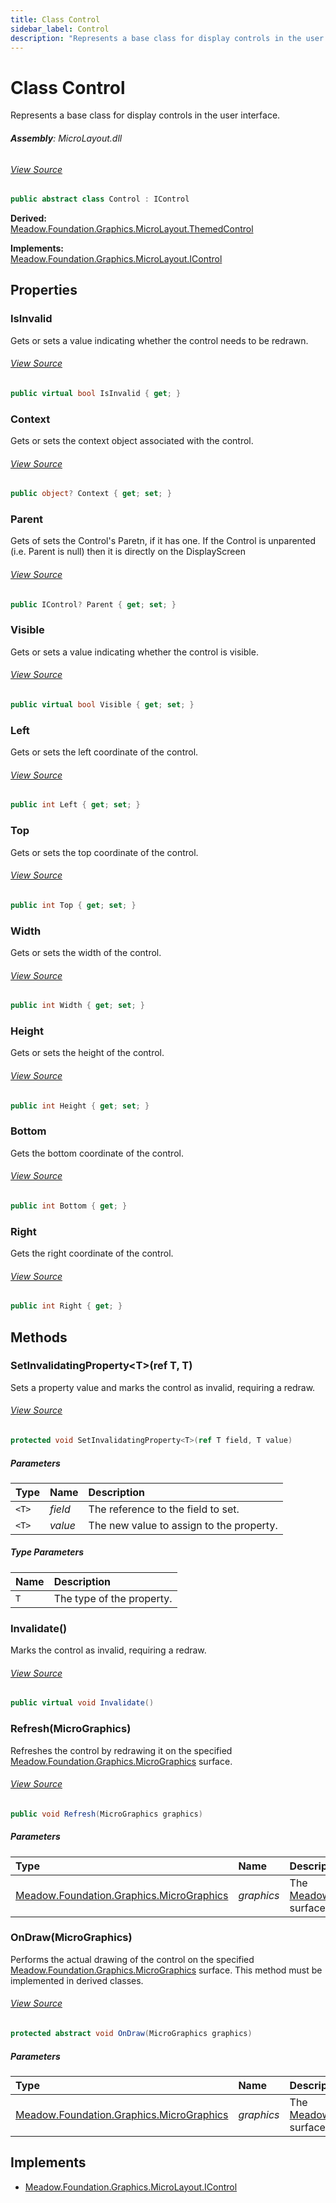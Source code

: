 ```yaml
---
title: Class Control
sidebar_label: Control
description: "Represents a base class for display controls in the user interface."
---
```

# Class Control
Represents a base class for display controls in the user interface.

###### **Assembly**: MicroLayout.dll
###### [View Source](https://github.com/WildernessLabs/Meadow.Foundation.git/blob/develop/Source/Meadow.Foundation.Libraries_and_Frameworks/Graphics.MicroLayout/Driver/Controls/Control.cs#L6)
```csharp title="Declaration"
public abstract class Control : IControl
```
**Derived:**  
[Meadow.Foundation.Graphics.MicroLayout.ThemedControl](../Meadow.Foundation.Graphics.MicroLayout/ThemedControl)

**Implements:**  
[Meadow.Foundation.Graphics.MicroLayout.IControl](../Meadow.Foundation.Graphics.MicroLayout/IControl)

## Properties
### IsInvalid
Gets or sets a value indicating whether the control needs to be redrawn.
###### [View Source](https://github.com/WildernessLabs/Meadow.Foundation.git/blob/develop/Source/Meadow.Foundation.Libraries_and_Frameworks/Graphics.MicroLayout/Driver/Controls/Control.cs#L17)
```csharp title="Declaration"
public virtual bool IsInvalid { get; }
```
### Context
Gets or sets the context object associated with the control.
###### [View Source](https://github.com/WildernessLabs/Meadow.Foundation.git/blob/develop/Source/Meadow.Foundation.Libraries_and_Frameworks/Graphics.MicroLayout/Driver/Controls/Control.cs#L22)
```csharp title="Declaration"
public object? Context { get; set; }
```
### Parent
Gets of sets the Control's Paretn, if it has one.  If the Control is unparented (i.e. Parent is null) then it is directly on the DisplayScreen
###### [View Source](https://github.com/WildernessLabs/Meadow.Foundation.git/blob/develop/Source/Meadow.Foundation.Libraries_and_Frameworks/Graphics.MicroLayout/Driver/Controls/Control.cs#L25)
```csharp title="Declaration"
public IControl? Parent { get; set; }
```
### Visible
Gets or sets a value indicating whether the control is visible.
###### [View Source](https://github.com/WildernessLabs/Meadow.Foundation.git/blob/develop/Source/Meadow.Foundation.Libraries_and_Frameworks/Graphics.MicroLayout/Driver/Controls/Control.cs#L73)
```csharp title="Declaration"
public virtual bool Visible { get; set; }
```
### Left
Gets or sets the left coordinate of the control.
###### [View Source](https://github.com/WildernessLabs/Meadow.Foundation.git/blob/develop/Source/Meadow.Foundation.Libraries_and_Frameworks/Graphics.MicroLayout/Driver/Controls/Control.cs#L82)
```csharp title="Declaration"
public int Left { get; set; }
```
### Top
Gets or sets the top coordinate of the control.
###### [View Source](https://github.com/WildernessLabs/Meadow.Foundation.git/blob/develop/Source/Meadow.Foundation.Libraries_and_Frameworks/Graphics.MicroLayout/Driver/Controls/Control.cs#L91)
```csharp title="Declaration"
public int Top { get; set; }
```
### Width
Gets or sets the width of the control.
###### [View Source](https://github.com/WildernessLabs/Meadow.Foundation.git/blob/develop/Source/Meadow.Foundation.Libraries_and_Frameworks/Graphics.MicroLayout/Driver/Controls/Control.cs#L100)
```csharp title="Declaration"
public int Width { get; set; }
```
### Height
Gets or sets the height of the control.
###### [View Source](https://github.com/WildernessLabs/Meadow.Foundation.git/blob/develop/Source/Meadow.Foundation.Libraries_and_Frameworks/Graphics.MicroLayout/Driver/Controls/Control.cs#L109)
```csharp title="Declaration"
public int Height { get; set; }
```
### Bottom
Gets the bottom coordinate of the control.
###### [View Source](https://github.com/WildernessLabs/Meadow.Foundation.git/blob/develop/Source/Meadow.Foundation.Libraries_and_Frameworks/Graphics.MicroLayout/Driver/Controls/Control.cs#L118)
```csharp title="Declaration"
public int Bottom { get; }
```
### Right
Gets the right coordinate of the control.
###### [View Source](https://github.com/WildernessLabs/Meadow.Foundation.git/blob/develop/Source/Meadow.Foundation.Libraries_and_Frameworks/Graphics.MicroLayout/Driver/Controls/Control.cs#L123)
```csharp title="Declaration"
public int Right { get; }
```
## Methods
### SetInvalidatingProperty&lt;T&gt;(ref T, T)
Sets a property value and marks the control as invalid, requiring a redraw.
###### [View Source](https://github.com/WildernessLabs/Meadow.Foundation.git/blob/develop/Source/Meadow.Foundation.Libraries_and_Frameworks/Graphics.MicroLayout/Driver/Controls/Control.cs#L50)
```csharp title="Declaration"
protected void SetInvalidatingProperty<T>(ref T field, T value)
```

##### Parameters

| Type | Name | Description |
|:--- |:--- |:--- |
| `<T>` | *field* | The reference to the field to set. |
| `<T>` | *value* | The new value to assign to the property. |

##### Type Parameters
| Name | Description |
|:--- |:--- |
| `T` | The type of the property. |
### Invalidate()
Marks the control as invalid, requiring a redraw.
###### [View Source](https://github.com/WildernessLabs/Meadow.Foundation.git/blob/develop/Source/Meadow.Foundation.Libraries_and_Frameworks/Graphics.MicroLayout/Driver/Controls/Control.cs#L65)
```csharp title="Declaration"
public virtual void Invalidate()
```
### Refresh(MicroGraphics)
Refreshes the control by redrawing it on the specified [Meadow.Foundation.Graphics.MicroGraphics](../Meadow.Foundation.Graphics/MicroGraphics) surface.
###### [View Source](https://github.com/WildernessLabs/Meadow.Foundation.git/blob/develop/Source/Meadow.Foundation.Libraries_and_Frameworks/Graphics.MicroLayout/Driver/Controls/Control.cs#L129)
```csharp title="Declaration"
public void Refresh(MicroGraphics graphics)
```

##### Parameters

| Type | Name | Description |
|:--- |:--- |:--- |
| [Meadow.Foundation.Graphics.MicroGraphics](../Meadow.Foundation.Graphics/MicroGraphics) | *graphics* | The [Meadow.Foundation.Graphics.MicroGraphics](../Meadow.Foundation.Graphics/MicroGraphics) surface to redraw the control on. |

### OnDraw(MicroGraphics)
Performs the actual drawing of the control on the specified [Meadow.Foundation.Graphics.MicroGraphics](../Meadow.Foundation.Graphics/MicroGraphics) surface.
This method must be implemented in derived classes.
###### [View Source](https://github.com/WildernessLabs/Meadow.Foundation.git/blob/develop/Source/Meadow.Foundation.Libraries_and_Frameworks/Graphics.MicroLayout/Driver/Controls/Control.cs#L146)
```csharp title="Declaration"
protected abstract void OnDraw(MicroGraphics graphics)
```

##### Parameters

| Type | Name | Description |
|:--- |:--- |:--- |
| [Meadow.Foundation.Graphics.MicroGraphics](../Meadow.Foundation.Graphics/MicroGraphics) | *graphics* | The [Meadow.Foundation.Graphics.MicroGraphics](../Meadow.Foundation.Graphics/MicroGraphics) surface to draw the control on. |


## Implements

* [Meadow.Foundation.Graphics.MicroLayout.IControl](../Meadow.Foundation.Graphics.MicroLayout/IControl)
